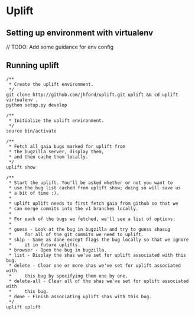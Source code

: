 
# Uplift

## Setting up environment with virtualenv

// TODO: Add some guidance for env config

## Running uplift

    /**
     * Create the uplift environment.
     */
    git clone http://github.com/jhford/uplift.git uplift && cd uplift
    virtualenv .
    python setup.py develop

    /**
     * Initialize the uplift environment.
     */
    source bin/activate

    /**
     * Fetch all gaia bugs marked for uplift from
     * the bugzilla server, display them,
     * and then cache them locally.
     */
    uplift show

    /**
     * Start the uplift. You'll be asked whether or not you want to
     * use the bug list cached from uplift show; doing so will save us
     * a bit of time :).
     *
     * uplift uplift needs to first fetch gaia from github so that we
     * can merge commits into the v1 branches locally.
     *
     * For each of the bugs we fetched, we'll see a list of options:
     *
     * guess - Look at the bug in bugzilla and try to guess shasug
     *     for all of the git commits we need to uplift.
     * skip - Same as done except flags the bug locally so that we ignore
     *     it in future uplifts.
     * browser - Open the bug in bugzilla.
     * list - Display the shas we've set for uplift associated with this bug.
     * delete - Clear one or more shas we've set for uplift associated with
     *     this bug by specifying them one by one.
     * delete-all - Clear all of the shas we've set for uplift associated with
     *     this bug.
     * done - Finish associating uplift shas with this bug.
     */
    uplift uplift
